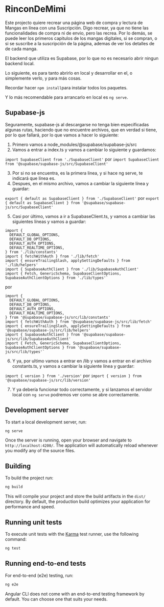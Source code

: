 # RinconDeMimi

Este projecto quiere recrear una página web de compra y lectura de Mangas en línea con una Suscripción. Digo recrear, ya que no tiene las funcionalidades de compra ni de envio, pero las recrea. Por lo demás, se puede leer los primeros capitulos de los mangas digitales, si se compran, o si se suscribe a la suscripción de la página, ademas de ver los detalles de de cada manga.

El backend que utiliza es Supabase, por lo que no es necesario abrir ningun backend local.

Lo siguiente, es para tanto abrirlo en local y desarrollar en el, o simplemente verlo, y para más cosas.

Recordar hacer `````npm install`````para instalar todos los paquetes.

Y lo más recomendable para arrancarlo en local es ````ng serve````.

## Supabase-js

Seguramente, supabase-js al descargarse no tenga bien especificadas algunas rutas, haciendo que no encuentre archivos, que en verdad si tiene, por lo que fallará, por lo que vamos a hacer lo siguiente:

1. Primero vamos a node_modules/@supabase/supabase-js/src
2. Vamos a entrar a index.ts y vamos a cambiar lo siguiente y guardamos:

````import SupabaseClient from './SupabaseClient'```` por ````import SupabaseClient from '@supabase/supabase-js/src/SupabaseClient'```` 

3. Por si no se encuentra, es la primera linea, y si hace ng serve, te indicará que línea es.
4. Despues, en el mismo archivo, vamos a cambiar la siguiente línea y guardar:

````export { default as SupabaseClient } from './SupabaseClient'```` por ````export { default as SupabaseClient } from '@supabase/supabase-js/src/SupabaseClient'```` 

5. Casi por último, vamos a ir a SupabaseClient.ts, y vamos a cambiar las siguientes líneas y vamos a guardar:

````
import {
  DEFAULT_GLOBAL_OPTIONS,
  DEFAULT_DB_OPTIONS,
  DEFAULT_AUTH_OPTIONS,
  DEFAULT_REALTIME_OPTIONS,
} from './lib/constants'
import { fetchWithAuth } from './lib/fetch'
import { ensureTrailingSlash, applySettingDefaults } from './lib/helpers'
import { SupabaseAuthClient } from './lib/SupabaseAuthClient'
import { Fetch, GenericSchema, SupabaseClientOptions, SupabaseAuthClientOptions } from './lib/types'`
````

por

````
import {
  DEFAULT_GLOBAL_OPTIONS,
  DEFAULT_DB_OPTIONS,
  DEFAULT_AUTH_OPTIONS,
  DEFAULT_REALTIME_OPTIONS,
} from '@supabase/supabase-js/src/lib/constants'
import { fetchWithAuth } from '@supabase/supabase-js/src/lib/fetch'
import { ensureTrailingSlash, applySettingDefaults } from '@supabase/supabase-js/src/lib/helpers'
import { SupabaseAuthClient } from '@supabase/supabase-js/src/lib/SupabaseAuthClient'
import { Fetch, GenericSchema, SupabaseClientOptions, SupabaseAuthClientOptions } from '@supabase/supabase-js/src/lib/types'`
````

6. Y ya, por ultimo vamos a entrar en /lib y vamos a entrar en el archivo constants.ts, y vamos a cambiar la siguiente línea y guardar:

````import { version } from './version'```` por ````import { version } from '@supabase/supabase-js/src/lib/version'```` 

7. Y ya debería funcionar todo correctamente, y si lanzamos el servidor local con ````ng serve```` podremos ver como se abre correctamente.


## Development server

To start a local development server, run:

```bash
ng serve
```

Once the server is running, open your browser and navigate to `http://localhost:4200/`. The application will automatically reload whenever you modify any of the source files.


## Building

To build the project run:

```bash
ng build
```

This will compile your project and store the build artifacts in the `dist/` directory. By default, the production build optimizes your application for performance and speed.

## Running unit tests

To execute unit tests with the [Karma](https://karma-runner.github.io) test runner, use the following command:

```bash
ng test
```

## Running end-to-end tests

For end-to-end (e2e) testing, run:

```bash
ng e2e
```

Angular CLI does not come with an end-to-end testing framework by default. You can choose one that suits your needs.
